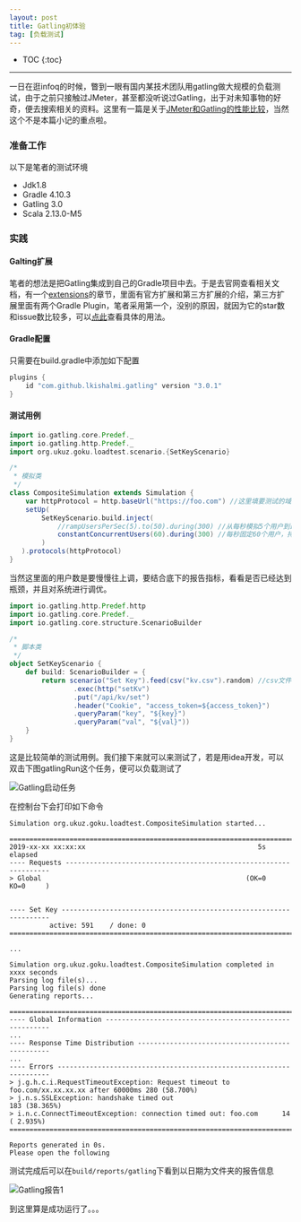 ```yaml
---
layout: post
title: Gatling初体验
tag: [负载测试]
---
```


* TOC
{:toc}
---
一日在逛infoq的时候，瞥到一眼有国内某技术团队用gatling做大规模的负载测试，由于之前只接触过JMeter，甚至都没听说过Gatling，出于对未知事物的好奇，便去搜索相关的资料。这里有一篇是关于[JMeter和Gatling的性能比较](https://dzone.com/articles/gatling-vs-jmeter)，当然这个不是本篇小记的重点啦。

### 准备工作

以下是笔者的测试环境

* Jdk1.8
* Gradle 4.10.3 
* Gatling 3.0
* Scala 2.13.0-M5

### 实践

#### Galting扩展

笔者的想法是把Gatling集成到自己的Gradle项目中去。于是去官网查看相关文档，有一个[extensions](https://gatling.io/docs/3.0/extensions/)的章节，里面有官方扩展和第三方扩展的介绍，第三方扩展里面有两个Gradle Plugin，笔者采用第一个，没别的原因，就因为它的star数和issue数比较多，可以[点此](https://github.com/lkishalmi/gradle-gatling-plugin)查看具体的用法。

#### Gradle配置

只需要在build.gradle中添加如下配置

```groovy
plugins {
    id "com.github.lkishalmi.gatling" version "3.0.1"
}
```

#### 测试用例

```scala
import io.gatling.core.Predef._
import io.gatling.http.Predef._
import org.ukuz.goku.loadtest.scenario.{SetKeyScenario}

/*
 * 模拟类
 */
class CompositeSimulation extends Simulation {
  	var httpProtocol = http.baseUrl("https://foo.com") //这里填要测试的域名
    setUp(
        SetKeyScenario.build.inject(
            //rampUsersPerSec(5).to(50).during(300) //从每秒模拟5个用户到最终每秒50个用户线性过渡，这中间持续300秒
            constantConcurrentUsers(60).during(300) //每秒固定60个用户，持续300秒
        )
   ).protocols(httpProtocol)
}
```

当然这里面的用户数是要慢慢往上调，要结合底下的报告指标，看看是否已经达到瓶颈，并且对系统进行调优。

```scala
import io.gatling.http.Predef.http
import io.gatling.core.Predef._
import io.gatling.core.structure.ScenarioBuilder

/*
 * 脚本类
 */
object SetKeyScenario {
    def build: ScenarioBuilder = {
        return scenario("Set Key").feed(csv("kv.csv").random) //csv文件中随机取用户数据
                .exec(http("setKv")
                .put("/api/kv/set")
                .header("Cookie", "access_token=${access_token}")
                .queryParam("key", "${key}")
                .queryParam("val", "${val}"))
    }
}
```

这是比较简单的测试用例。我们接下来就可以来测试了，若是用idea开发，可以双击下图gatlingRun这个任务，便可以负载测试了

![Gatling启动任务]({{site.baseurl}}/images/Gatling启动任务.jpg)

在控制台下会打印如下命令

```shell
Simulation org.ukuz.goku.loadtest.CompositeSimulation started...

================================================================================
2019-xx-xx xx:xx:xx                                           5s elapsed
---- Requests ------------------------------------------------------------------
> Global                                                   (OK=0      KO=0     )


---- Set Key -------------------------------------------------------------------
          active: 591    / done: 0     
================================================================================

...

Simulation org.ukuz.goku.loadtest.CompositeSimulation completed in xxxx seconds
Parsing log file(s)...
Parsing log file(s) done
Generating reports...

================================================================================
---- Global Information --------------------------------------------------------
...
---- Response Time Distribution ------------------------------------------------
...
---- Errors --------------------------------------------------------------------
> j.g.h.c.i.RequestTimeoutException: Request timeout to foo.com/xx.xx.xx.xx after 60000ms 280 (58.700%)
> j.n.s.SSLException: handshake timed out                           183 (38.365%)
> i.n.c.ConnectTimeoutException: connection timed out: foo.com      14 ( 2.935%)
================================================================================

Reports generated in 0s.
Please open the following

```



测试完成后可以在`build/reports/gatling`下看到以日期为文件夹的报告信息

![Gatling报告1]({{site.baseurl}}/images/Gatling报告1.jpg)

到这里算是成功运行了。。。

